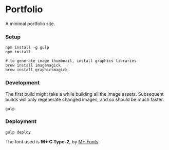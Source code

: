 Portfolio
===========================

A minimal portfolio site.

### Setup
```
npm install -g gulp
npm install

# to generate image thumbnail, install graphics libraries
brew install imagemagick
brew install graphicsmagick
```

### Development
The first build might take a while building all the image assets.  Subsequent builds will only regenerate changed images, and so should be much faster.
```
gulp
```

### Deployment

```
gulp deploy
```

The font used is **M+ C Type-2**, by [M+ Fonts](http://mplus-fonts.osdn.jp/mplus-outline-fonts/design/index-en.html).
